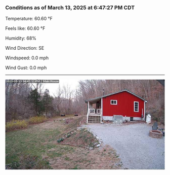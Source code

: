 ### Conditions as of March 13, 2025 at 6:47:27 PM CDT 

Temperature: 60.60 &deg;F

Feels like: 60.60 &deg;F

Humidity: 68%

Wind Direction: SE

Windspeed: 0.0 mph

Wind Gust: 0.0 mph

---

<img src="./images/latest.jpeg"/>

